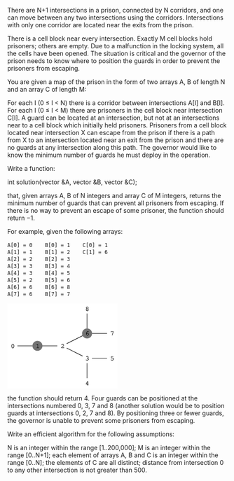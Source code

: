 There are N+1 intersections in a prison, connected by N corridors, and one can move between any two intersections using the corridors. Intersections with only one corridor are located near the exits from the prison.

There is a cell block near every intersection. Exactly M cell blocks hold prisoners; others are empty. Due to a malfunction in the locking system, all the cells have been opened. The situation is critical and the governor of the prison needs to know where to position the guards in order to prevent the prisoners from escaping.

You are given a map of the prison in the form of two arrays A, B of length N and an array C of length M:

For each I (0 ≤ I < N) there is a corridor between intersections A[I] and B[I].
For each I (0 ≤ I < M) there are prisoners in the cell block near intersection C[I].
A guard can be located at an intersection, but not at an intersections near to a cell block which initially held prisoners. Prisoners from a cell block located near intersection X can escape from the prison if there is a path from X to an intersection located near an exit from the prison and there are no guards at any intersection along this path. The governor would like to know the minimum number of guards he must deploy in the operation.

Write a function:

int solution(vector<int> &A, vector<int> &B, vector<int> &C);

that, given arrays A, B of N integers and array C of M integers, returns the minimum number of guards that can prevent all prisoners from escaping. If there is no way to prevent an escape of some prisoner, the function should return −1.

For example, given the following arrays:

    A[0] = 0    B[0] = 1    C[0] = 1
    A[1] = 1    B[1] = 2    C[1] = 6
    A[2] = 2    B[2] = 3
    A[3] = 3    B[3] = 4
    A[4] = 3    B[4] = 5
    A[5] = 2    B[5] = 6
    A[6] = 6    B[6] = 8
    A[7] = 6    B[7] = 7
  
  
 <img src = "demo.png" align = "center" />


the function should return 4. Four guards can be positioned at the intersections numbered 0, 3, 7 and 8 (another solution would be to position guards at intersections 0, 2, 7 and 8). By positioning three or fewer guards, the governor is unable to prevent some prisoners from escaping.

Write an efficient algorithm for the following assumptions:

N is an integer within the range [1..200,000];
M is an integer within the range [0..N+1];
each element of arrays A, B and C is an integer within the range [0..N];
the elements of C are all distinct;
distance from intersection 0 to any other intersection is not greater than 500.
